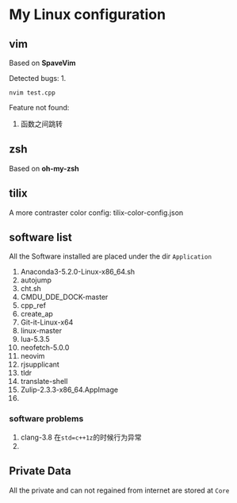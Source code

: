 # My Linux configuration

## vim
Based on **SpaveVim**

Detected bugs:
1.
```
nvim test.cpp
```

Feature not found:
1. 函数之间跳转


## zsh
Based on **oh-my-zsh**

## tilix
A more contraster color config: tilix-color-config.json

## software list
All the Software installed are placed under the dir `Application`

1. Anaconda3-5.2.0-Linux-x86\_64.sh
1. autojump
1. cht.sh
1. CMDU\_DDE\_DOCK-master
1. cpp\_ref
1. create\_ap
1. Git-it-Linux-x64
1. linux-master
1. lua-5.3.5
1. neofetch-5.0.0
1. neovim
1. rjsupplicant
1. tldr
1. translate-shell
1. Zulip-2.3.3-x86\_64.AppImage
2. 

### software problems
1. clang-3.8 在`std=c++1z`的时候行为异常
2. 

## Private Data
All the private and can not regained from internet are stored at `Core`
